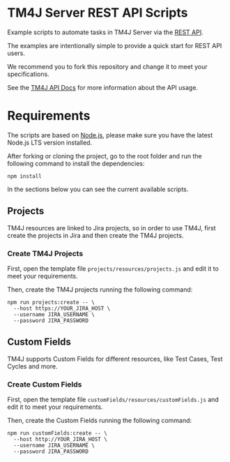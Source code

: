# TM4J Server REST API Scripts

Example scripts to automate tasks in TM4J Server via the [REST API](https://support.smartbear.com/tm4j-server/api-docs/v1/).

The examples are intentionally simple to provide a quick start for REST API users.

We recommend you to fork this repository and change it to meet your specifications.

See the [TM4J API Docs](https://support.smartbear.com/tm4j-server/api-docs/v1/) for more information about the API usage.

# Requirements

The scripts are based on [Node.js](https://nodejs.org/), please make sure you have the latest Node.js LTS version installed.

After forking or cloning the project, go to the root folder and run the following command to install the dependencies:

```
npm install
```

In the sections below you can see the current available scripts.

## Projects

TM4J resources are linked to Jira projects, so in order to use TM4J, first create the projects in Jira and then create the TM4J projects.

### Create TM4J Projects

First, open the template file `projects/resources/projects.js` and edit it to meet your requirements.

Then, create the TM4J projects running the following command:

```
npm run projects:create -- \
  --host https://YOUR_JIRA_HOST \
  --username JIRA_USERNAME \
  --password JIRA_PASSWORD
```

## Custom Fields

TM4J supports Custom Fields for different resources, like Test Cases, Test Cycles and more.

### Create Custom Fields

First, open the template file `customFields/resources/customFields.js` and edit it to meet your requirements.

Then, create the Custom Fields running the following command:

```
npm run customFields:create -- \
  --host http://YOUR_JIRA_HOST \
  --username JIRA_USERNAME \
  --password JIRA_PASSWORD
```
